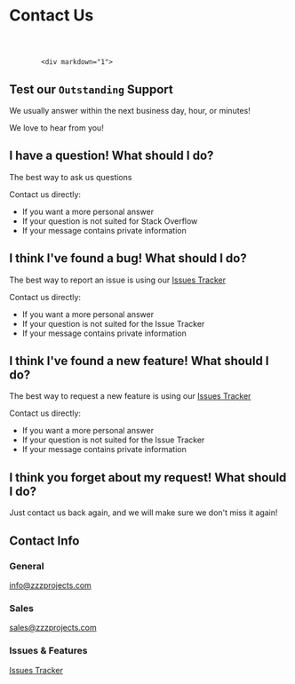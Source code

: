 # Contact Us

<div class="container" style="margin-top: 60px;">
	<div class="row">
		<div class="col-lg-8 order-2 order-lg-1 wow slideInLeft">
	
			<div markdown="1">
## Test our `Outstanding` Support
We usually answer within the next business day, hour, or minutes!

We love to hear from you!

## I have a question! What should I do?

The best way to ask us questions

Contact us directly:

- If you want a more personal answer
- If your question is not suited for Stack Overflow
- If your message contains private information

## I think I've found a bug! What should I do?
The best way to report an issue is using our [Issues Tracker](https://github.com/zzzprojects/findandreplace/issues)

Contact us directly:

- If you want a more personal answer
- If your question is not suited for the Issue Tracker
- If your message contains private information

## I think I've found a new feature! What should I do?
The best way to request a new feature is using our [Issues Tracker](https://github.com/zzzprojects/findandreplace/issues)

Contact us directly:

- If you want a more personal answer
- If your question is not suited for the Issue Tracker
- If your message contains private information

## I think you forget about my request! What should I do?
Just contact us back again, and we will make sure we don't miss it again!
</div>
</div>
		<div class="col-lg-4 order-1 order-lg-2">
			<div class="card card-layout-z1 wow slideInRight">
				<div class="card-header">
					<h2>Contact Info</h2>
				</div>
				<div class="card-body">
					<h3>General</h3>
					<a href="mailto:info@zzzprojects.com">info@zzzprojects.com</a>
					<h3>Sales</h3>
					<a href="mailto:sales@zzzprojects.com">sales@zzzprojects.com</a>
					<h3>Issues & Features</h3>
					<a href="https://github.com/zzzprojects/findandreplace/issues" target="_blank">Issues Tracker</a>
				</div>
			</div>
			<br /><br />
		</div>
	</div>
</div>
